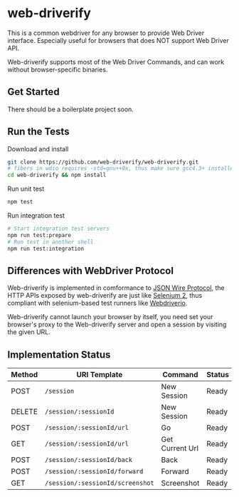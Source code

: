 # web-driverify

This is a common webdriver for any browser to provide Web Driver interface.
Especially useful for browsers that does NOT support Web Driver API.

Web-driverify supports most of the Web Driver Commands,
and can work without browser-specific binaries.

## Get Started

There should be a boilerplate project soon.

## Run the Tests

Download and install

```bash
git clone https://github.com/web-driverify/web-driverify.git
# fibers in wdio requires -std=gnu++0x, thus make sure gcc4.3+ installed.
cd web-driverify && npm install
```

Run unit test

```bash
npm test
```

Run integration test

```bash
# Start integration test servers
npm run test:prepare
# Run test in another shell
npm run test:integration
```

## Differences with WebDriver Protocol

Web-driverify is implemented in comformance to [JSON Wire Protocol][jsonwire],
the HTTP APIs exposed by web-driverify are just like [Selenium 2][selenium],
thus compliant with selenium-based test runners like [Webdriverio][wdio].

Web-driverify cannot launch your browser by itself,
you need set your browser's proxy to the Web-driverify server
and open a session by visiting the given URL.

## Implementation Status

Method | URI Template | Command | Status
--- | --- | --- | ---
POST | `/session` | New Session | Ready
DELETE | `/session/:sessionId` | New Session | Ready
POST | `/session/:sessionId/url` | Go | Ready
GET | `/session/:sessionId/url` | Get Current Url | Ready
POST | `/session/:sessionId/back` | Back | Ready
POST | `/session/:sessionId/forward` | Forward | Ready
GET | `/session/:sessionId/screenshot` | Screenshot | Ready

[jsonwire]: https://github.com/SeleniumHQ/selenium/wiki/JsonWireProtocol
[wdio]: http://webdriver.io
[selenium]: http://www.seleniumhq.org
